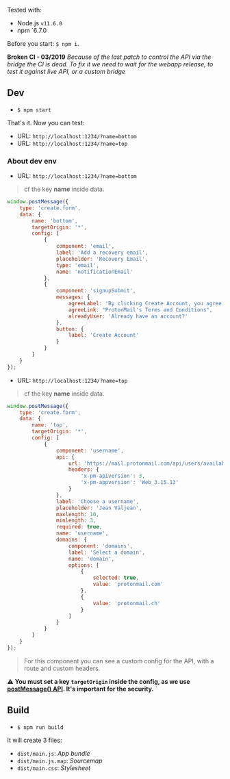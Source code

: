 Tested with:
- Node.js `v11.6.0`
- npm `6.7.0

Before you start: `$ npm i`.

**Broken CI - 03/2019** _Because of the last patch to control the API via the bridge the CI is dead. To fix it we need to wait for the webapp release, to test it against live API, or a custom bridge_

## Dev

- `$ npm start`

That's it. Now you can test:
- URL: `http://localhost:1234/?name=bottom`
- URL: `http://localhost:1234/?name=top`

### About dev env

- URL: `http://localhost:1234/?name=bottom`

> cf the key **name** inside data.

```javascript
window.postMessage({
    type: 'create.form',
    data: {
        name: 'bottom',
        targetOrigin: '*',
        config: [
            {
                component: 'email',
                label: 'Add a recovery email',
                placeholder: 'Recovery Email',
                type: 'email',
                name: 'notificationEmail'
            },
            {
                component: 'signupSubmit',
                messages: {
                    agreeLabel: 'By clicking Create Account, you agree to abide by',
                    agreeLink: "ProtonMail's Terms and Conditions",
                    alreadyUser: 'Already have an account?'
                },
                button: {
                    label: 'Create Account'
                }
            }
        ]
    }
});
```

- URL: `http://localhost:1234/?name=top`

> cf the key **name** inside data.

```javascript
window.postMessage({
    type: 'create.form',
    data: {
        name: 'top',
        targetOrigin: '*',
        config: [
            {
                component: 'username',
                api: {
                    url: 'https://mail.protonmail.com/api/users/available',
                    headers: {
                        'x-pm-apiversion': 3,
                        'x-pm-appversion': 'Web_3.15.13'
                    }
                },
                label: 'Choose a username',
                placeholder: 'Jean Valjean',
                maxlength: 10,
                minlength: 3,
                required: true,
                name: 'username',
                domains: {
                    component: 'domains',
                    label: 'Select a domain',
                    name: 'domain',
                    options: [
                        {
                            selected: true,
                            value: 'protonmail.com'
                        },
                        {
                            value: 'protonmail.ch'
                        }
                    ]
                }
            }
        ]
    }
});
```

> For this component you can see a custom config for the API, with a route and custom headers.

:warning: **You must set a key `targetOrigin` inside the config, as we use [postMessage() API](https://developer.mozilla.org/en-US/docs/Web/API/Window/postMessage). It's important for the security.**
`

## Build

- `$ npm run build`

It will create 3 files:
- `dist/main.js`: _App bundle_
- `dist/main.js.map`: _Sourcemap_
- `dist/main.css`: _Stylesheet_
